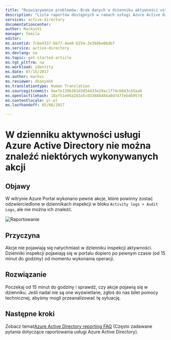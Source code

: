 ```yaml
---
title: "Rozwiązywanie problemów: Brak danych w dzienniku aktywności usługi Azure Active Directory | Microsoft Docs"
description: "Lista raportów dostępnych w ramach usługi Azure Active Directory"
services: active-directory
documentationcenter: 
author: MarkusVi
manager: femila
editor: 
ms.assetid: 7cbe4337-bb77-4ee0-b254-3e368be06db7
ms.service: active-directory
ms.devlang: na
ms.topic: get-started-article
ms.tgt_pltfrm: na
ms.workload: identity
ms.date: 07/15/2017
ms.author: markvi
ms.reviewer: dhanyahk
ms.translationtype: Human Translation
ms.sourcegitcommit: 9ae7e129b381d3034433e29ac1f74cb843cb5aa6
ms.openlocfilehash: 18af51e95a283a5cd33688484a0d7477eb4b957d
ms.contentlocale: pl-pl
ms.lasthandoff: 05/08/2017

---
```


# <a name="i-cant-find-some-actions-that-i-performed-in-the-azure-active-directory-activity-log"></a>W dzienniku aktywności usługi Azure Active Directory nie można znaleźć niektórych wykonywanych akcji


## <a name="symptoms"></a>Objawy

W witrynie Azure Portal wykonano pewne akcje, które powinny zostać odzwierciedlone w dziennikach inspekcji w bloku `Activity logs > Audit Logs`, ale nie można ich znaleźć.

 ![Raportowanie](./media/active-directory-reporting-troubleshoot-missing-audit-data/01.png)
 

## <a name="cause"></a>Przyczyna

Akcje nie pojawiają się natychmiast w dzienniku inspekcji aktywności. Dzienniki inspekcji pojawiają się w portalu dopiero po pewnym czasie (od 15 minut do godziny) od momentu wykonania operacji.

## <a name="resolution"></a>Rozwiązanie

Poczekaj od 15 minut do godziny i sprawdź, czy akcje pojawią się w dzienniku. Jeśli nadal nie są one wyświetlane, zgłoś do nas bilet pomocy technicznej, abyśmy mogli przeanalizować tę sytuację.


## <a name="next-steps"></a>Następne kroki
Zobacz temat[Azure Active Directory reporting FAQ](active-directory-reporting-faq.md) (Często zadawane pytania dotyczące raportowania usługi Azure Active Directory).


